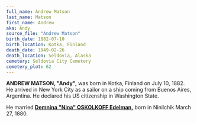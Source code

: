 ```yaml
---
full_name: Andrew Matson
last_name: Matson
first_name: Andrew
aka: Andy
source_file: "Andrew Matson"
birth_date: 1882-07-10
birth_location: Kotka, Finland
death_date: 1949-02-26
death_location: Seldovia, Alaska
cemetery: Seldovia City Cemetery
cemetery_plot: 62
---
```


**ANDREW MATSON, "Andy",** was born in Kotka, Finland on July 10, 1882. He arrived
in New York City as a sailor on a ship coming from Buenos Aires,
Argentina. He declared his US citizenship in Washington State.

He married [**Demnina "Nina" OSKOLKOFF Edelman,**](./Matson_Demina_Oskolkoff.md) born in Ninilchik March
27, 1880.

